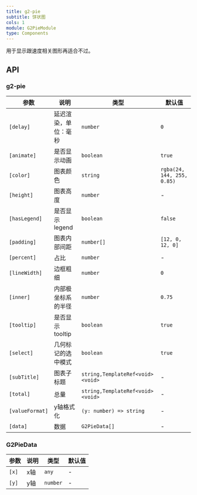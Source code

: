 ```yaml
---
title: g2-pie
subtitle: 饼状图
cols: 1
module: G2PieModule
type: Components
---
```


用于显示跟速度相关图形再适合不过。

## API

### g2-pie

| 参数          | 说明               | 类型          | 默认值                     |
|---------------|------------------|---------------|----------------------------|
| `[delay]`     | 延迟渲染，单位：毫秒 | `number`      | `0`                        |
| `[animate]`   | 是否显示动画       | `boolean`     | `true`                     |
| `[color]`     | 图表颜色           | `string`      | `rgba(24, 144, 255, 0.85)` |
| `[height]`    | 图表高度           | `number`      | -                          |
| `[hasLegend]` | 是否显示 legend    | `boolean`     | `false`                    |
| `[padding]`   | 图表内部间距       | `number[]`    | `[12, 0, 12, 0]`           |
| `[percent]`   | 占比               | `number`      | -                          |
| `[lineWidth]` | 边框粗细           | `number`      | `0`                        |
| `[inner]`     | 内部极坐标系的半径 | `number`      | `0.75`                     |
| `[tooltip]`   | 是否显示 tooltip   | `boolean`     | `true`                     |
| `[select]`    | 几何标记的选中模式 | `boolean`     | `true`                     |
| `[subTitle]`  | 图表子标题         | `string,TemplateRef<void><void>`      | -                          |
| `[total]`     | 总量               | `string,TemplateRef<void><void>`      | -                          |
| `[valueFormat]` | y轴格式化      | `(y: number) => string`      | -                          |
| `[data]`      | 数据               | `G2PieData[]` | -                          |

### G2PieData

| 参数  | 说明 | 类型     | 默认值 |
|-------|-----|----------|--------|
| `[x]` | x轴  | `any` | -      |
| `[y]` | y轴  | `number` | -      |

